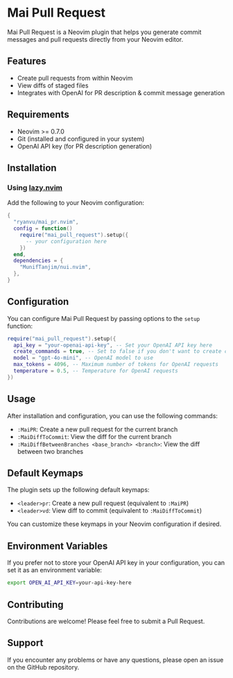 # Mai Pull Request

Mai Pull Request is a Neovim plugin that helps you generate commit messages and pull requests directly from your Neovim editor.

## Features

- Create pull requests from within Neovim
- View diffs of staged files
- Integrates with OpenAI for PR description & commit message generation

## Requirements

- Neovim >= 0.7.0
- Git (installed and configured in your system)
- OpenAI API key (for PR description generation)

## Installation

### Using [lazy.nvim](https://github.com/folke/lazy.nvim)

Add the following to your Neovim configuration:

```lua
{
  "ryanvu/mai_pr.nvim",
  config = function()
    require("mai_pull_request").setup({
      -- your configuration here
    })
  end,
  dependencies = {
    "MunifTanjim/nui.nvim",
  },
}
```

## Configuration

You can configure Mai Pull Request by passing options to the `setup` function:

```lua
require("mai_pull_request").setup({
  api_key = "your-openai-api-key", -- Set your OpenAI API key here
  create_commands = true, -- Set to false if you don't want to create commands
  model = "gpt-4o-mini", -- OpenAI model to use
  max_tokens = 4096, -- Maximum number of tokens for OpenAI requests
  temperature = 0.5, -- Temperature for OpenAI requests
})
```

## Usage

After installation and configuration, you can use the following commands:

- `:MaiPR`: Create a new pull request for the current branch
- `:MaiDiffToCommit`: View the diff for the current branch
- `:MaiDiffBetweenBranches <base_branch> <branch>`: View the diff between two branches

## Default Keymaps

The plugin sets up the following default keymaps:

- `<leader>pr`: Create a new pull request (equivalent to `:MaiPR`)
- `<leader>vd`: View diff to commit (equivalent to `:MaiDiffToCommit`)

You can customize these keymaps in your Neovim configuration if desired.

## Environment Variables

If you prefer not to store your OpenAI API key in your configuration, you can set it as an environment variable:

```sh
export OPEN_AI_API_KEY=your-api-key-here
```

## Contributing

Contributions are welcome! Please feel free to submit a Pull Request.

## Support

If you encounter any problems or have any questions, please open an issue on the GitHub repository.
